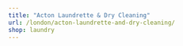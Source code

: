 ```yaml
---
title: "Acton Laundrette & Dry Cleaning"
url: /london/acton-laundrette-and-dry-cleaning/
shop: laundry
---
```


